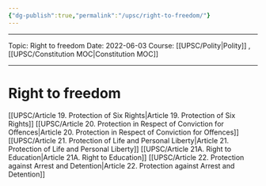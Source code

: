```yaml
---
{"dg-publish":true,"permalink":"/upsc/right-to-freedom/"}
---
```


----
Topic: Right to freedom
Date: 2022-06-03
Course: [[UPSC/Polity\|Polity]] , [[UPSC/Constitution MOC\|Constitution MOC]] 

----

# Right to freedom
[[UPSC/Article 19. Protection of Six Rights\|Article 19. Protection of Six Rights]]
[[UPSC/Article 20. Protection in Respect of Conviction for Offences\|Article 20. Protection in Respect of Conviction for Offences]]
[[UPSC/Article 21. Protection of Life and Personal Liberty\|Article 21. Protection of Life and Personal Liberty]]
[[UPSC/Article 21A. Right to Education\|Article 21A. Right to Education]]
[[UPSC/Article 22. Protection against Arrest and Detention\|Article 22. Protection against Arrest and Detention]]

